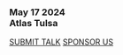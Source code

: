 <div class="text-center text-[#f9f3e6] twokay-font-freshman uppercase">
  <h3 class="block text-2xl sm:text-3xl tracking-widest mb-8">
    May 17 2024 <br/>
    Atlas Tulsa
  </h3>

  <div class="flex gap-4 flex-col sm:flex-row max-w-xs sm:max-w-none mx-auto justify-center">
    <!-- TODO: https://github.com/techlahoma/200ok-site/issues/295 -->
    <a tabindex="0" role="link" class="border-double border-8 rounded xtwokay-border-red twokay-bg-red px-3 pt-3 pb-2 block sm:block-inline sm:px-8 md:px-12 text-[#f9f3e6] text-lg tracking-widest" href="https://www.papercall.io/200ok2024">SUBMIT TALK</a>
    <!-- TODO: https://github.com/techlahoma/200ok-site/issues/299 -->
    <a tabindex="0" role="link" class="border-double border-8 rounded  twokay-bg-blue px-3 pt-3 pb-2 block sm:block-inline sm:px-8 md:px-12 text-[#f9f3e6] text-lg tracking-widest" href="mailto:emilyharden@techlahoma.org?subject=200OK%20Sponsorship%20Options">SPONSOR US</a>
  </div>
</div>
